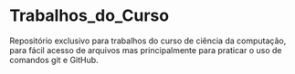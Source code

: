 # Trabalhos_do_Curso

Repositório exclusivo para trabalhos do curso de ciência da computação, para fácil acesso de arquivos mas principalmente para praticar o uso de comandos git e GitHub.
